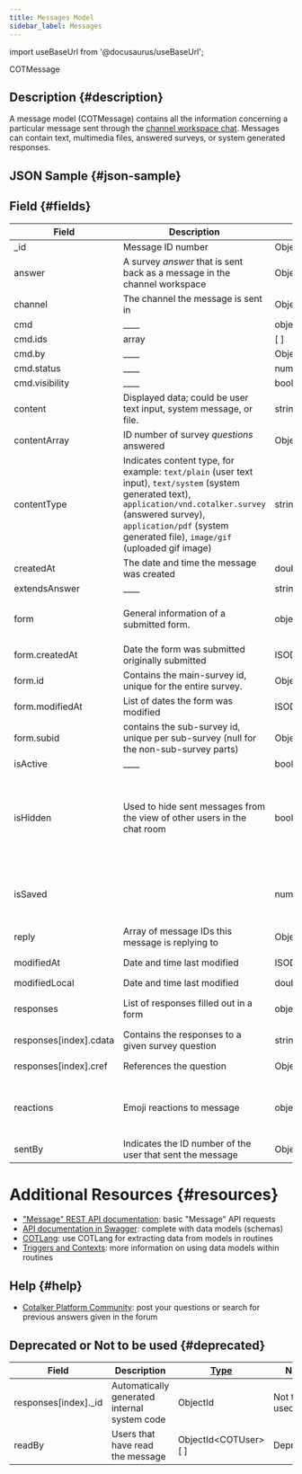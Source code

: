 ```yaml
---
title: Messages Model
sidebar_label: Messages
---
```

import useBaseUrl from '@docusaurus/useBaseUrl';

<span className="hero__subtitle">COTMessage</span>

## Description {#description}

A message model (COTMessage) contains all the information concerning a particular message sent through the [channel workspace chat](/docs/documentation/client/channels#channel-workspace-layout). Messages can contain text, multimedia files, answered surveys, or system generated responses.

## JSON Sample {#json-sample}


## Field {#fields}

| Field | Description | [Type](/docs/documentation/models/overview_model#data-types) | Notes |
| ----  | ---- | ----------- | ----  |
| \_id | Message ID number | ObjectId<COTMessage\> | |
| answer | A survey _answer_ that is sent back as a message in the channel workspace | ObjectId<COTAnswer.uuid\>#ObjectId<COTSurvey\> | [Answers Model](/docs/documentation/models/surveys/model_answers), [Survey Model](/docs/documentation/models/surveys/model_surveys) |
| channel | The channel the message is sent in | ObjectId<COTChannel\> | [Channel Model](/docs/documentation/models/communication/model_channels) |
| cmd | ____ | object |  |
| cmd.ids | array | [ ] | |
| cmd.by | ____ | ObjectId | ____ |
| cmd.status | ____ | number | ____ |
| cmd.visibility | ____ | boolean | ____ |
| content | Displayed data; could be user text input, system message, or file. | string | Required |
| contentArray | ID number of survey _questions_ answered | ObjectId<COTQuestion\>[ ] | [Question Model](/docs/documentation/models/surveys/model_questions) |
| contentType | Indicates content type, for example: `text/plain` (user text input), `text/system` (system generated text), `application/vnd.cotalker.survey` (answered survey), `application/pdf` (system generated file), `image/gif` (uploaded gif image) | string | Required |
| createdAt | The date and time the message was created | double |  |
| extendsAnswer | ____ | string | |
| form | General information of a submitted form. | object | A copy of the question responses can be found in `messages.responses` |
| form.createdAt | Date the form was submitted originally submitted | ISODate | YYYY-MM-DDTHH:mm:ss.SSSZ |
| form.id | Contains the main-survey id, unique for the entire survey. | ObjectId | |
| form.modifiedAt | List of dates the form was modified | ISODate[ ] | YYYY-MM-DDTHH:mm:ss.SSSZ  |
| form.subid | contains the sub-survey id, unique per sub-survey (null for the non-sub-survey parts) | ObjectId | |
| isActive | ____ | boolean | ____ |
| isHidden | Used to hide sent messages from the view of other users in the chat room | boolean | When users choose to delete a message from the channel's workspace, this option is set to `true`; messages are never truly deleted, just hidden. |
| isSaved | | number | ??? **EN LA BASE DE DATOS SOLO APARECE EL NUMERO '16' COMO 'VALUE'.** |
| reply | Array of message IDs this message is replying to | ObjectID<COTMessage\>[ ] | |
| modifiedAt | Date and time last modified | ISODate | YYYY-MM-DDTHH:mm:ss.SSSZ  |
| modifiedLocal | Date and time last modified | double | |
| responses | List of responses filled out in a form | object[ ] | Check `message.form` for the forms identification data | 
| responses[index].cdata | Contains the responses to a given survey question | string[ ] | |
| responses[index].cref | References the question | ObjectId<COTQuestion\> | [Question Data Model](/docs/documentation/models/surveys/model_questions) |
| reactions | Emoji reactions to message | object | Emojis used on message appear as object keys, e.g., `reactions.laugh`, `reactions.rocket` |
| sentBy | Indicates the ID number of the user that sent the message | ObjectId<COTUser\> | [User Model](/docs/documentation/models/users/model_users) |


# Additional Resources {#resources}

- ["Message" REST API documentation](/docs/documentation/api/communication/messages): basic "Message" API requests
- [API documentation in Swagger](https://www.cotalker.com/swagger/core/?key=woubtjf4olr0t4zgutuwn6scbcm6hd3qh1cgl5obmohpbm3mfublnwcvv67lodgjvd3h86s9ppshtvmf95gepsqh6nizq9liu7f): complete with data models (schemas)
- [COTLang](/docs/documentation/automation/admin_cotlang): use COTLang for extracting data from models in routines
- [Triggers and Contexts](/docs/documentation/automation/triggers_and_contexts): more information on using data models within routines

## Help {#help}

- [Cotalker Platform Community](https://github.com/Cotalker/documentation/discussions): post your questions or search for previous answers given in the forum



## Deprecated or Not to be used {#deprecated}
| Field | Description | [Type](/docs/documentation/models/overview_model#data-types) | Notes |
| ----  | ---- | ----------- | ----  |
| responses[index].\_id | Automatically generated internal system code | ObjectId | Not to be used |
| readBy | Users that have read the message | ObjectId<COTUser\>[ ] | Deprecated |
